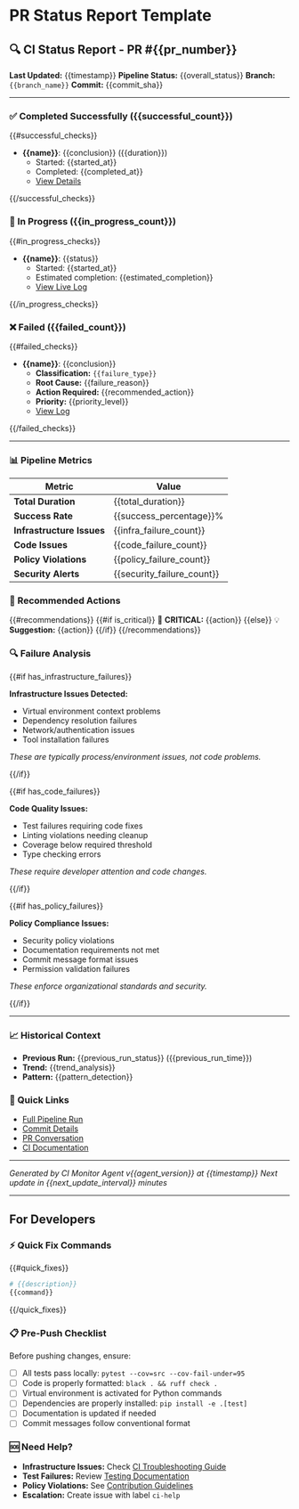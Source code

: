 # PR Status Report Template

## 🔍 CI Status Report - PR #{{pr_number}}

**Last Updated:** {{timestamp}}
**Pipeline Status:** {{overall_status}}
**Branch:** `{{branch_name}}`
**Commit:** {{commit_sha}}

---

### ✅ Completed Successfully ({{successful_count}})

{{#successful_checks}}

- **{{name}}**: {{conclusion}} ({{duration}})
    - Started: {{started_at}}
    - Completed: {{completed_at}}
    - [View Details]({{details_url}})

{{/successful_checks}}

### 🔄 In Progress ({{in_progress_count}})

{{#in_progress_checks}}

- **{{name}}**: {{status}}
    - Started: {{started_at}}
    - Estimated completion: {{estimated_completion}}
    - [View Live Log]({{details_url}})

{{/in_progress_checks}}

### ❌ Failed ({{failed_count}})

{{#failed_checks}}

- **{{name}}**: {{conclusion}}
    - **Classification:** `{{failure_type}}`
    - **Root Cause:** {{failure_reason}}
    - **Action Required:** {{recommended_action}}
    - **Priority:** {{priority_level}}
    - [View Log]({{details_url}})

{{/failed_checks}}

---

### 📊 Pipeline Metrics

| Metric                    | Value                      |
| ------------------------- | -------------------------- |
| **Total Duration**        | {{total_duration}}         |
| **Success Rate**          | {{success_percentage}}%    |
| **Infrastructure Issues** | {{infra_failure_count}}    |
| **Code Issues**           | {{code_failure_count}}     |
| **Policy Violations**     | {{policy_failure_count}}   |
| **Security Alerts**       | {{security_failure_count}} |

### 🎯 Recommended Actions

{{#recommendations}}
{{#if is_critical}}
🚨 **CRITICAL:** {{action}}
{{else}}
💡 **Suggestion:** {{action}}
{{/if}}
{{/recommendations}}

### 🔍 Failure Analysis

{{#if has_infrastructure_failures}}

**Infrastructure Issues Detected:**

- Virtual environment context problems
- Dependency resolution failures
- Network/authentication issues
- Tool installation failures

_These are typically process/environment issues, not code problems._

{{/if}}

{{#if has_code_failures}}

**Code Quality Issues:**

- Test failures requiring code fixes
- Linting violations needing cleanup
- Coverage below required threshold
- Type checking errors

_These require developer attention and code changes._

{{/if}}

{{#if has_policy_failures}}

**Policy Compliance Issues:**

- Security policy violations
- Documentation requirements not met
- Commit message format issues
- Permission validation failures

_These enforce organizational standards and security._

{{/if}}

---

### 📈 Historical Context

- **Previous Run:** {{previous_run_status}} ({{previous_run_time}})
- **Trend:** {{trend_analysis}}
- **Pattern:** {{pattern_detection}}

### 🔗 Quick Links

- [Full Pipeline Run]({{pipeline_url}})
- [Commit Details]({{commit_url}})
- [PR Conversation]({{pr_url}})
- [CI Documentation]({{docs_url}})

---

_Generated by CI Monitor Agent v{{agent_version}} at {{timestamp}}_
_Next update in {{next_update_interval}} minutes_

---

## For Developers

### ⚡ Quick Fix Commands

{{#quick_fixes}}

```bash
# {{description}}
{{command}}
```

{{/quick_fixes}}

### 📋 Pre-Push Checklist

Before pushing changes, ensure:

- [ ] All tests pass locally: `pytest --cov=src --cov-fail-under=95`
- [ ] Code is properly formatted: `black . && ruff check .`
- [ ] Virtual environment is activated for Python commands
- [ ] Dependencies are properly installed: `pip install -e .[test]`
- [ ] Documentation is updated if needed
- [ ] Commit messages follow conventional format

### 🆘 Need Help?

- **Infrastructure Issues:** Check [CI Troubleshooting Guide]({{troubleshooting_url}})
- **Test Failures:** Review [Testing Documentation]({{testing_docs_url}})
- **Policy Violations:** See [Contribution Guidelines]({{contribution_url}})
- **Escalation:** Create issue with label `ci-help`
